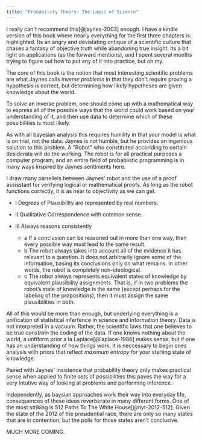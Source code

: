 ```yaml
---
title: "Probability Theory: The Logic of Science"
---
```


I really can't recommend this[@jaynes-2003] enough. I have a kindle version of this book where nearly everything for the first three chapters is highlighted. Its an angry and devistating critique of a scientific culture that chases a fantasy of objective truth while abandoning true insight. Its a bit light on applications (as the forward mentions), and I spent several months trying to figure out how to put any of it into practice, but oh my.

The core of this book is the notion that most interesting scientific problems are what Jaynes calls *inverse problems* in that they don't require proving a hypothesis is correct, but determining how likely hypotheses are given knowledge about the world.

To solve an inverse problem, one should come up with a mathematical way to express all of the possible ways that the world could work based on your understanding of it, and then use data to determine which of these possibilities is most likely.

As with all bayesian analysis this requires humility in that your model is what is on trial, not the data. Jaynes is not humble, but he provides an ingenious solution to this problem. A "Robot" who constituted accoriding to certain desiderata will do the working. The robot is for all practical purposes a computer program, and an entire field of probablistic programming is in many ways inspired by Jaynes sentiments here.

I draw many parrellels between Jaynes' robot and the use of a proof assisstant for verifying logical or mathematical proofs. As long as the robot functions correctly, it is as near to objectivity as we can get.

- I Degrees of Plausibility are represented by real numbers.

- II Qualitative Correspondence with common sense.

- III Always reasons consistently
    - a If a conclusion can be reasoned out in more than one way, then
every possible way must lead to the same result.
    - b The robot always takes into account all of the evidence it has
relevant to a question. It does not arbitrarily ignore some of
the information, basing its conclusions only on what remains.
In other words, the robot is completely non-ideological.
    - c The robot always represents equivalent states of knowledge by
equivalent plausibility assignments. That is, if in two problems
the robot’s state of knowledge is the same (except perhaps for
the labeling of the propositions), then it must assign the same
plausibilities in both.

All of this would be more than enough, but underlying everything is a unification of statistical inferfence in science and information theory. Data is not interpreted in a vacuum. Rather, the scientific laws that one believes to be true *constrain* the coding of the data. If one knows nothing about the world, a unfiform prior a la Laplace[@laplace-1986] makes sense, but if one has an understanding of how things work, it is neccessary to begin ones analysis with priors that reflect *maximum entropy* for your starting state of knowledge.

Paired with Jaynes' insistence that probability theory only makes practical sense when applied to finite sets of possibilities this paves the way for a very intutive way of looking at problems and performing inference.

Independently, as baysian approaches work their way into everyday life, consequences of these ideas reverberate in many different forms. One of the most striking is 512 Paths To The White House[@nyt-2012-512]. Given the state of the 2012 of the presidential race, there are only so many states that are in contention, but the polls for those states aren't conclusive.

MUCH MORE COMING.
